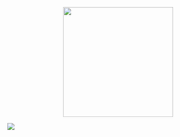 <!---
<h4 align="center"><samp> Hi there 👋🏾  welcome to my Github! I am very interested in design & advanced website development Tech （ I'm exploring React Tech 🐍 ☁️） </samp></h4>
--->

<p align="center">
  <img width="250" src="https://user-images.githubusercontent.com/5679180/79618120-0daffb80-80be-11ea-819e-d2b0fa904d07.gif">
</p>

<!---
A freelance Web Designer & Developer from Kerala, India. I design and develop websites, landing pages and applications for startups and enterprises.
<p align="center">
<a href= "https://dev.to/ari_hacks"><img src="https://img.icons8.com/windows/32/000000/dev.png"/></a>
<a href= "https://twitter.com/ari_hacks"><img src="https://img.icons8.com/material-outlined/30/000000/twitter.png"/></a>
</p>
--->

![](https://visitor-badge.glitch.me/badge?page_id=ari-hacks.ari-hacks)

<!--
动态图形
<img src="https://github-readme-stats.vercel.app/api?username=JakiChen&hide_title=true&show_icons=true&icon_color=007aff&text_color=333&bg_color=fff" />

**ripperhe/ripperhe** is a ✨ _special_ ✨ repository because its `README.md` (this file) appears on your GitHub profile.

Here are some ideas to get you started:

- 🔭 I’m currently working on ...
- 🌱 I’m currently learning ...
- 👯 I’m looking to collaborate on ...
- 🤔 I’m looking for help with ...
- 💬 Ask me about ...
- 📫 How to reach me: ...
- 😄 Pronouns: ...
- ⚡ Fun fact: ...
-->
